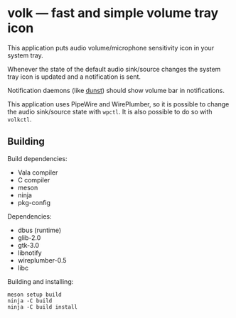 # volk — fast and simple volume tray icon

This application puts audio volume/microphone
sensitivity icon in your system tray.

Whenever the state of the default audio sink/source changes
the system tray icon is updated and a notification is sent.

Notification daemons (like [dunst](https://github.com/dunst-project/dunst))
should show volume bar in notifications.

This application uses PipeWire and WirePlumber, so it is
possible to change the audio sink/source state with `wpctl`.
It is also possible to do so with `volkctl`.

## Building

Build dependencies:
- Vala compiler
- C compiler
- meson
- ninja
- pkg-config

Dependencies:
- dbus (runtime)
- glib-2.0
- gtk-3.0
- libnotify
- wireplumber-0.5
- libc

Building and installing:

```
meson setup build
ninja -C build
ninja -C build install
```
